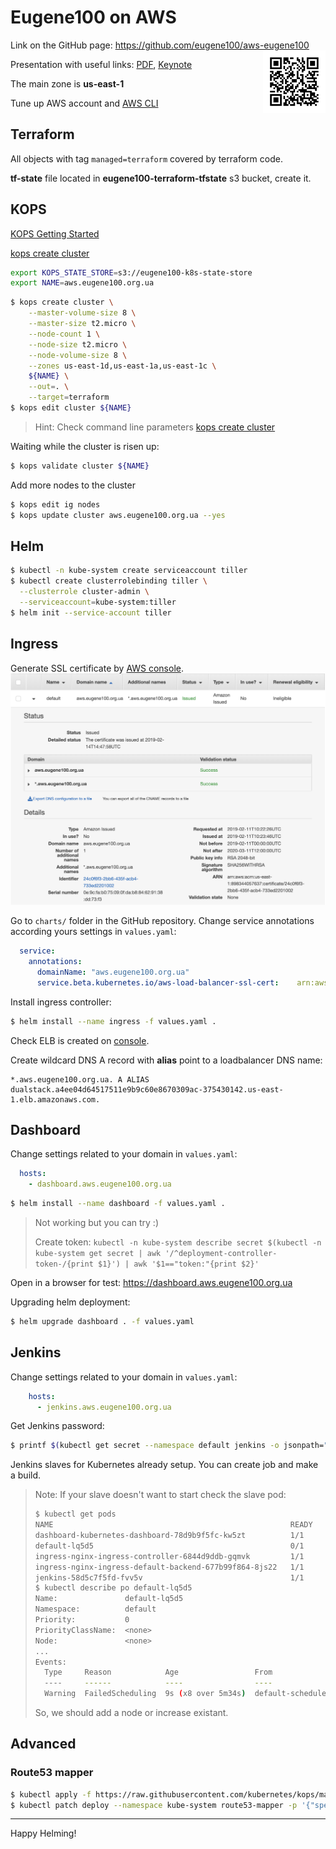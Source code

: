 # Eugene100 on AWS

Link on the GitHub page: https://github.com/eugene100/aws-eugene100
<img align="right" width="100" height="100" src="qr_link.png">

Presentation with useful links: [PDF](), [Keynote](https://www.icloud.com/keynote/0L7cA9sSdX8j3S2rgzu8oWolw#AWS_-_Kubernetes_-_Application)

The main zone is **us-east-1**

Tune up AWS account and [AWS CLI](https://docs.aws.amazon.com/cli/latest/userguide/cli-chap-install.html)



## Terraform

All objects with tag `managed=terraform` covered by terraform code.

**tf-state** file located in **eugene100-terraform-tfstate** s3 bucket, create it.



## KOPS

[KOPS Getting Started](https://github.com/kubernetes/kops/blob/master/docs/aws.md)

[kops create cluster](https://github.com/kubernetes/kops/blob/master/docs/cli/kops_create_cluster.md#kops-create-cluster)

```bash
export KOPS_STATE_STORE=s3://eugene100-k8s-state-store
export NAME=aws.eugene100.org.ua
```

```bash
$ kops create cluster \
    --master-volume-size 8 \
    --master-size t2.micro \
    --node-count 1 \
    --node-size t2.micro \
    --node-volume-size 8 \
    --zones us-east-1d,us-east-1a,us-east-1c \
    ${NAME} \
    --out=. \
    --target=terraform
$ kops edit cluster ${NAME}
```

> Hint: Check command line parameters [kops create cluster](https://github.com/kubernetes/kops/blob/master/docs/cli/kops_create_cluster.md#kops-create-cluster)

Waiting while the cluster is risen up:
```bash
$ kops validate cluster ${NAME}
```

Add more nodes to the cluster

```bash
$ kops edit ig nodes
$ kops update cluster aws.eugene100.org.ua --yes
```



## Helm

```bash
$ kubectl -n kube-system create serviceaccount tiller
$ kubectl create clusterrolebinding tiller \
  --clusterrole cluster-admin \
  --serviceaccount=kube-system:tiller
$ helm init --service-account tiller
```



## Ingress

Generate SSL certificate by [AWS console](https://console.aws.amazon.com/acm/home?region=us-east-1#/). <img src="csm_screenshot.png">

Go to `charts/` folder in the GitHub repository. Change service annotations according yours settings in `values.yaml`:
```yaml
  service:
    annotations:
      domainName: "aws.eugene100.org.ua"
      service.beta.kubernetes.io/aws-load-balancer-ssl-cert: 	arn:aws:acm:us-east-1:898344057637:certificate/24c0f6f3-2bb6-435f-acb4-733ed2201002
```
Install ingress controller:
```bash
$ helm install --name ingress -f values.yaml .
```
Check ELB is created on [console](https://console.aws.amazon.com/ec2/v2/home?region=us-east-1#LoadBalancers:sort=loadBalancerName).

Create wildcard DNS A record with **alias** point to a loadbalancer DNS name:
```
*.aws.eugene100.org.ua. A ALIAS dualstack.a4ee04d64517511e9b9c60e8670309ac-375430142.us-east-1.elb.amazonaws.com.
```



## Dashboard

Change settings related to your domain in `values.yaml`:

```yaml
  hosts:
    - dashboard.aws.eugene100.org.ua
```

```bash
$ helm install --name dashboard -f values.yaml .
```

> Not working but you can try :)
>
> Create token: `kubectl -n kube-system describe secret $(kubectl -n kube-system get secret | awk '/^deployment-controller-token-/{print $1}') | awk '$1=="token:"{print $2}'
> `

Open in a browser for test: https://dashboard.aws.eugene100.org.ua

Upgrading helm deployment:

```bash
$ helm upgrade dashboard . -f values.yaml
```



## Jenkins

Change settings related to your domain in `values.yaml`:

```yaml
    hosts:
      - jenkins.aws.eugene100.org.ua
```

Get Jenkins password:

```bash
$ printf $(kubectl get secret --namespace default jenkins -o jsonpath="{.data.jenkins-admin-password}" | base64 --decode);echo
```

Jenkins slaves for Kubernetes already setup. You can create job and make a build.

> Note: If your slave doesn't want to start check the slave pod:
>
> ```bash
> $ kubectl get pods
> NAME                                                     READY   STATUS    RESTARTS   AGE
> dashboard-kubernetes-dashboard-78d9b9f5fc-kw5zt          1/1     Running   0          8h
> default-lq5d5                                            0/1     Pending   0          5m
> ingress-nginx-ingress-controller-6844d9ddb-gqmvk         1/1     Running   0          8h
> ingress-nginx-ingress-default-backend-677b99f864-8js22   1/1     Running   0          8h
> jenkins-58d5c7f5fd-fvv5v                                 1/1     Running   0          9m
> $ kubectl describe po default-lq5d5
> Name:               default-lq5d5
> Namespace:          default
> Priority:           0
> PriorityClassName:  <none>
> Node:               <none>
> ...
> Events:
>   Type     Reason            Age                 From               Message
>   ----     ------            ----                ----               -------
>   Warning  FailedScheduling  9s (x8 over 5m34s)  default-scheduler  0/2 nodes are available: 1 Insufficient cpu, 1 node(s) had taints that the pod didn't tolerate.
> ```
>
> So, we should add a node or increase existant.
>



## Advanced

### Route53 mapper

```bash
$ kubectl apply -f https://raw.githubusercontent.com/kubernetes/kops/master/addons/route53-mapper/v1.3.0.yml
$ kubectl patch deploy --namespace kube-system route53-mapper -p '{"spec":{"template":{"spec":{"serviceAccount":"tiller"}}}}'
```

---

Happy Helming!

